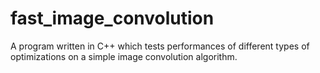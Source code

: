# fast_image_convolution
A program written in C++ which tests performances of different types of optimizations on a simple image convolution algorithm.
